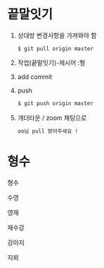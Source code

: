 # 끝말잇기

1. 상대방 변경사항을 가져와야 함

   ```ba
   $ git pull origin master
   ```

   

2. 작업(끝말잇기)-제시어 :형

3. add commit

4. push

   ```bash
   $ git push origin master
   ```

5. 개더타운 / zoom 채팅으로 

   ```bash
   oo님 pull 받아주세요 !
   ```



형수
=======
형수 

수영 

영재

재수강

강아지

지뢰

